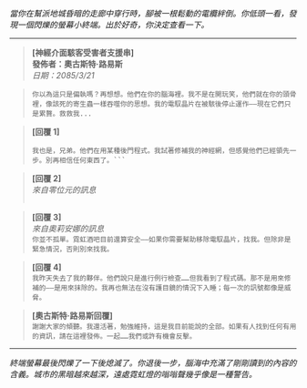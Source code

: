 _當你在幫派地城昏暗的走廊中穿行時，腳被一根鬆動的電纜絆倒。你低頭一看，發現一個閃爍的螢幕小終端。出於好奇，你決定查看一下。_

---

> **[神經介面駭客受害者支援串]**  
> **發佈者：奧古斯特·路易斯**  
> _日期：2085/3/21_

> `你以為這只是偏執嗎？再想想。他們在你的腦海裡。我不是在開玩笑，他們就在你的頭骨裡，像該死的寄生蟲一樣吞噬你的思想。我的電馭晶片在被駭後停止運作——現在它們只是累贅。救救我...`

> **[回覆 1]**
>
> ````*為了安全，姓名已隱去。*
> 我也是，兄弟。他們在用某種後門程式。我試著修補我的神經網，但感覺他們已經領先一步。別再相信任何東西了。```
> ````

> **[回覆 2]**  
> _來自零位元的訊息_
>
> ```我們都是他們遊戲中的棋子，不是嗎？神經介面只是開始。他們想讓我們依賴他們的系統，但信任是他們無法給予我們的奢侈品。保持警惕，並加密你的思想——如果可以的話，使用一次性電馭晶片。*
>
> ```

> **[回覆 3]**  
> _來自奧莉安娜的訊息_  
> `你並不孤單。霓虹酒吧目前還算安全——如果你需要幫助移除電馭晶片，找我。但除非是緊急情況，否則別來找我。`

> **[回覆 4]**  
> `我昨天失去了我的夥伴。他們說只是進行例行檢查……但我看到了程式碼。那不是用來修補的——是用來抹除的。我再也無法在沒有護目鏡的情況下入睡；每一次的訊號都像是威脅。`

> **[奧古斯特·路易斯回覆]**  
> `謝謝大家的傾聽。我還活著，勉強維持，這是我目前能說的全部。如果有人找到任何有用的資訊，請在這裡發佈。一起……我們或許有機會反擊。`

---

_終端螢幕最後閃爍了一下後熄滅了。你退後一步，腦海中充滿了剛剛讀到的內容的含義。城市的黑暗越來越深，遠處霓虹燈的嗡嗡聲幾乎像是一種警告。_
